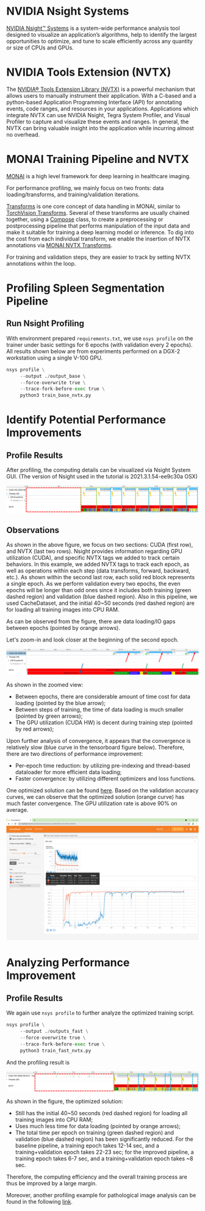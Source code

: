 # NVIDIA Nsight Systems
[NVIDIA Nsight™ Systems](https://developer.nvidia.com/nsight-systems) is a system-wide performance analysis tool designed to visualize an application’s algorithms, help to identify the largest opportunities to optimize, and tune to scale efficiently across any quantity or size of CPUs and GPUs.

# NVIDIA Tools Extension (NVTX)
The [NVIDIA® Tools Extension Library (NVTX)](https://github.com/NVIDIA/NVTX) is a powerful mechanism that allows users to manually instrument their application. With a C-based and a python-based Application Programming Interface (API) for annotating events, code ranges, and resources in your applications. Applications which integrate NVTX can use NVIDIA Nsight, Tegra System Profiler, and Visual Profiler to capture and visualize these events and ranges. In general, the NVTX can bring valuable insight into the application while incurring almost no overhead.

# MONAI Training Pipeline and NVTX
[MONAI](https://github.com/Project-MONAI/MONAI) is a high level framework for deep learning in healthcare imaging.

For performance profiling, we mainly focus on two fronts: data loading/transforms, and training/validation iterations.

[Transforms](https://github.com/Project-MONAI/MONAI/tree/dev/monai/transforms) is one core concept of data handling in MONAI, similar to [TorchVision Transforms](https://pytorch.org/vision/stable/transforms.html). Several of these transforms are usually chained together, using a [Compose](https://github.com/Project-MONAI/MONAI/blob/2f1c7a5d1b47c8dd21681dbe1b67213aa3278cd7/monai/transforms/compose.py#L35) class, to create a preprocessing or postprocessing pipeline that performs manipulation of the input data and make it suitable for training a deep learning model or inference. To dig into the cost from each individual transform, we enable the insertion of NVTX annotations via [MONAI NVTX Transforms](https://github.com/Project-MONAI/MONAI/blob/dev/monai/utils/nvtx.py).

For training and validation steps, they are easier to track by setting NVTX annotations within the loop.

# Profiling Spleen Segmentation Pipeline
## Run Nsight Profiling
With environment prepared `requirements.txt`, we use `nsys profile` on the trainer under basic settings for 6 epochs (with validation every 2 epochs). All results shown below are from experiments performed on a DGX-2 workstation using a single V-100 GPU.

```python
nsys profile \
     --output ./output_base \
     --force-overwrite true \
     --trace-fork-before-exec true \
     python3 train_base_nvtx.py
```

# Identify Potential Performance Improvements
## Profile Results
After profiling, the computing details can be visualized via Nsight System GUI. (The version of Nsight used in the tutorial is 2021.3.1.54-ee9c30a OSX)

![png](Figure/nsight_base.png)

## Observations
As shown in the above figure, we focus on two sections: CUDA (first row), and NVTX (last two rows). Nsight provides information regarding GPU utilization (CUDA), and specific NVTX tags we added to track certain behaviors.
In this example, we added NVTX tags to track each epoch, as well as operations within each step (data transforms, forward, backward, etc.). As shown within the second last row, each solid red block represents a single epoch.
As we perform validation every two epochs, the even epochs will be longer than odd ones since it includes both training (green dashed region) and validation (blue dashed region).
Also in this pipeline, we used CacheDataset, and the initial 40~50 seconds (red dashed region) are for loading all training images into CPU RAM.

As can be observed from the figure, there are data loading/IO gaps between epochs (pointed by orange arrows).

Let's zoom-in and look closer at the beginning of the second epoch.

![png](Figure/nsight_base_zoom.png)

As shown in the zoomed view:
- Between epochs, there are considerable amount of time cost for data loading (pointed by the blue arrow);
- Between steps of training, the time of data loading is much smaller (pointed by green arrows);
- The GPU utilization (CUDA HW) is decent during training step (pointed by red arrows);

Upon further analysis of convergence, it appears that the convergence is relatively slow (blue curve in the tensorboard figure below). Therefore, there are two directions of performance improvement:

- Per-epoch time reduction: by utilizing pre-indexing and thread-based dataloader for more efficient data loading;
- Faster convergence: by utilizing different optimizers and loss functions.

One optimized solution can be found [here](https://github.com/Project-MONAI/tutorials/blob/master/acceleration/fast_training_tutorial.ipynb). Based on the validation accuracy curves, we can observe that the optimized solution (orange curve) has much faster convergence. The GPU utilization rate is above 90% on average.

![png](Figure/tensorboard.png)

# Analyzing Performance Improvement
## Profile Results
We again use `nsys profile` to further analyze the optimized training script.

```python
nsys profile \
     --output ./outputs_fast \
     --force-overwrite true \
     --trace-fork-before-exec true \
     python3 train_fast_nvtx.py
```
And the profiling result is

![png](Figure/nsight_fast.png)

As shown in the figure, the optimized solution:

- Still has the initial 40~50 seconds (red dashed region) for loading all training images into CPU RAM;
- Uses much less time for data loading (pointed by orange arrows);
- The total time per epoch on training (green dashed region) and validation (blue dashed region) has been significantly reduced. For the baseline pipeline, a training epoch takes 12-14 sec, and a training+validation epoch takes 22-23 sec; for the improved pipeline, a training epoch takes 6-7 sec, and a training+validation epoch takes ~8 sec.

Therefore, the computing efficiency and the overall training process are thus be improved by a large margin.

Moreover, another profiling example for pathological image analysis can be found in the following [link](https://github.com/Project-MONAI/tutorials/blob/master/performance_profiling/pathology/profiling_train_base_nvtx.md).
